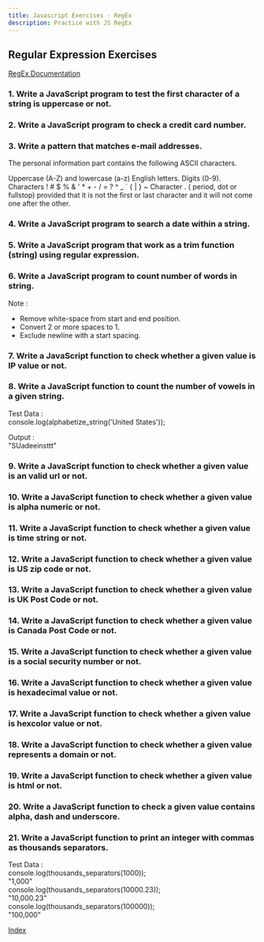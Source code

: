 ```yaml
---
title: Javascript Exercises - RegEx
description: Practice with JS RegEx
---
```


<script src="https://embed.runkit.com"></script>
<script src="script.js"></script>

## Regular Expression Exercises

<a href="https://developer.mozilla.org/en-US/docs/Web/JavaScript/Guide/Regular_Expressions" target="_blank">
RegEx Documentation
</a>

### 1. Write a JavaScript program to test the first character of a string is uppercase or not.

<div class="runkit"></div>

### 2. Write a JavaScript program to check a credit card number.

<div class="runkit"></div>

### 3. Write a pattern that matches e-mail addresses.
The personal information part contains the following ASCII characters.

Uppercase (A-Z) and lowercase (a-z) English letters.
Digits (0-9).
Characters ! # $ % & ' * + - / = ? ^ _ ` { | } ~
Character . ( period, dot or fullstop) provided that it is not the first or last character and it will not come one after the other.

<div class="runkit"></div>

### 4. Write a JavaScript program to search a date within a string.

<div class="runkit"></div>

### 5. Write a JavaScript program that work as a trim function (string) using regular expression.

<div class="runkit"></div>

### 6. Write a JavaScript program to count number of words in string.

Note :    

- Remove white-space from start and end position.
- Convert 2 or more spaces to 1.
- Exclude newline with a start spacing.

<div class="runkit"></div>

### 7. Write a JavaScript function to check whether a given value is IP value or not.

<div class="runkit"></div>

### 8. Write a JavaScript function to count the number of vowels in a given string.

Test Data :     
console.log(alphabetize_string('United States'));     

Output :    
"SUadeeinsttt"     

<div class="runkit"></div>

### 9. Write a JavaScript function to check whether a given value is an valid url or not.

<div class="runkit"></div>

### 10. Write a JavaScript function to check whether a given value is alpha numeric or not.

<div class="runkit"></div>

### 11. Write a JavaScript function to check whether a given value is time string or not.

<div class="runkit"></div>

### 12. Write a JavaScript function to check whether a given value is US zip code or not.

<div class="runkit"></div>

### 13. Write a JavaScript function to check whether a given value is UK Post Code or not.

<div class="runkit"></div>

### 14. Write a JavaScript function to check whether a given value is Canada Post Code or not.

<div class="runkit"></div>

### 15. Write a JavaScript function to check whether a given value is a social security number or not.

<div class="runkit"></div>

### 16. Write a JavaScript function to check whether a given value is hexadecimal value or not.

<div class="runkit"></div>

### 17. Write a JavaScript function to check whether a given value is hexcolor value or not.

<div class="runkit"></div>

### 18. Write a JavaScript function to check whether a given value represents a domain or not.

<div class="runkit"></div>

### 19. Write a JavaScript function to check whether a given value is html or not.

<div class="runkit"></div>

### 20. Write a JavaScript function to check a given value contains alpha, dash and underscore.

<div class="runkit"></div>

### 21. Write a JavaScript function to print an integer with commas as thousands separators.

Test Data :    
console.log(thousands_separators(1000));     
"1,000"     
console.log(thousands_separators(10000.23));     
"10,000.23"     
console.log(thousands_separators(100000));     
"100,000"     

<div class="runkit"></div>

[Index](/)
